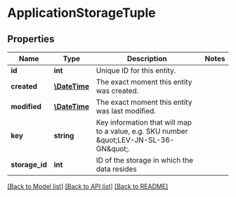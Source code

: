 # ApplicationStorageTuple

## Properties
Name | Type | Description | Notes
------------ | ------------- | ------------- | -------------
**id** | **int** | Unique ID for this entity. | 
**created** | [**\DateTime**](\DateTime.md) | The exact moment this entity was created. | 
**modified** | [**\DateTime**](\DateTime.md) | The exact moment this entity was last modified. | 
**key** | **string** | Key information that will map to a value, e.g. SKU number \&quot;LEV-JN-SL-36-GN\&quot;. | 
**storage_id** | **int** | ID of the storage in which the data resides | 

[[Back to Model list]](../README.md#documentation-for-models) [[Back to API list]](../README.md#documentation-for-api-endpoints) [[Back to README]](../README.md)


